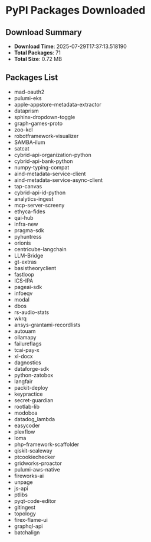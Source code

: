 # PyPI Packages Downloaded

## Download Summary
- **Download Time**: 2025-07-29T17:37:13.518190
- **Total Packages**: 71
- **Total Size**: 0.72 MB

## Packages List
- mad-oauth2
- pulumi-eks
- apple-appstore-metadata-extractor
- dataprism
- sphinx-dropdown-toggle
- graph-games-proto
- zoo-kcl
- robotframework-visualizer
- SAMBA-ilum
- satcat
- cybrid-api-organization-python
- cybrid-api-bank-python
- numpy-typing-compat
- aind-metadata-service-client
- aind-metadata-service-async-client
- tap-canvas
- cybrid-api-id-python
- analytics-ingest
- mcp-server-screeny
- ethyca-fides
- qai-hub
- infra-new
- pragma-sdk
- pyhuntress
- orionis
- centricube-langchain
- LLM-Bridge
- gt-extras
- basistheoryclient
- fastloop
- ICS-IPA
- pageai-sdk
- infoeqv
- modal
- dbos
- rs-audio-stats
- wkrq
- ansys-grantami-recordlists
- autouam
- ollamapy
- failureflags
- tcai-pay-x
- xl-docx
- dagnostics
- dataforge-sdk
- python-zatobox
- langfair
- packit-deploy
- keypractice
- secret-guardian
- rootlab-lib
- modoboa
- datadog_lambda
- easycoder
- plexflow
- loma
- php-framework-scaffolder
- qiskit-scaleway
- ptcookiechecker
- gridworks-proactor
- pulumi-aws-native
- fireworks-ai
- unpage
- js-api
- ptlibs
- pyqt-code-editor
- gitingest
- topology
- firex-flame-ui
- graphql-api
- batchalign
